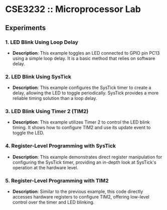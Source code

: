 # CSE3232 :: Microprocessor Lab


## Experiments

### 1. LED Blink Using Loop Delay
- **Description**: This example toggles an LED connected to GPIO pin PC13 using a simple loop delay. It is a basic method that relies on software delay.

### 2. LED Blink Using SysTick
- **Description**: This example configures the SysTick timer to create a delay, allowing the LED to toggle periodically. SysTick provides a more reliable timing solution than a loop delay.

### 3. LED Blink Using Timer 2 (TIM2)
- **Description**: This example utilizes Timer 2 to control the LED blink timing. It shows how to configure TIM2 and use its update event to toggle the LED.

### 4. Register-Level Programming with SysTick
- **Description**: This example demonstrates direct register manipulation for configuring the SysTick timer, providing an in-depth look at SysTick's operation at the hardware level.

### 5. Register-Level Programming with TIM2
- **Description**: Similar to the previous example, this code directly accesses hardware registers to configure TIM2, offering low-level control over the timer and LED blinking.